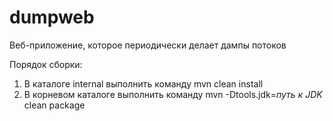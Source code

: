 # dumpweb
Веб-приложение, которое периодически делает дампы потоков

Порядок сборки:

1. В каталоге internal выполнить команду mvn clean install
2. В корневом каталоге выполнить команду mvn -Dtools.jdk=*путь к JDK* clean package
